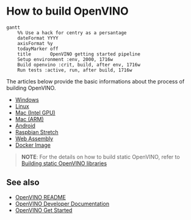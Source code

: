 # How to build OpenVINO

```mermaid
gantt 
    %% Use a hack for centry as a persantage
    dateFormat YYYY
    axisFormat %y
    todayMarker off
    title       OpenVINO getting started pipeline
    Setup environment :env, 2000, 1716w
    Build openvino :crit, build, after env, 1716w
    Run tests :active, run, after build, 1716w
```

The articles below provide the basic informations about the process of building OpenVINO.

* [Windows](build-windows.md)
* [Linux](build-linux.md)
* [Mac (Intel GPU)](build-mac-intel-cpu.md)
* [Mac (ARM)](build-mac-arm.md)
* [Android](build-android.md)
* [Raspbian Stretch](./build-raspbian.md)
* [Web Assembly](./build-webassembly.md)
* [Docker Image](https://github.com/openvinotoolkit/docker_ci/tree/master/dockerfiles/ubuntu18/build_custom)

> **NOTE**: For the details on how to build static OpenVINO, refer to [Building static OpenVINO libraries](static_libaries.md)

## See also

 * [OpenVINO README](../../README.md)
 * [OpenVINO Developer Documentation](index.md)
 * [OpenVINO Get Started](./get_started.md)

